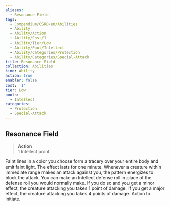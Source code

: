 ```yaml
---
aliases:
  - Resonance Field
tags:
  - Compendium/CSRD/en/Abilities
  - Ability
  - Ability/Action
  - Ability/Cost/1
  - Ability/Tier/Low
  - Ability/Pool/Intellect
  - Ability/Categories/Protection
  - Ability/Categories/Special-Attack
title: Resonance Field
collection: Abilities
kind: Ability
action: true
enabler: false
cost: '1'
tier: Low
pools:
  - Intellect
categories:
  - Protection
  - Special-Attack
---
```

## Resonance Field  
>**Action**  
>1 Intellect point
  
Faint lines in a color you choose form a tracery over your entire body and emit faint light. The effect lasts for one minute. Whenever a creature within immediate range makes an attack against you, the pattern energizes to block the attack. You can make an Intellect defense roll in place of the defense roll you would normally make. If you do so and you get a minor effect, the creature attacking you takes 1 point of damage. If you get a major effect, the creature attacking you takes 4 points of damage. Action to initiate.